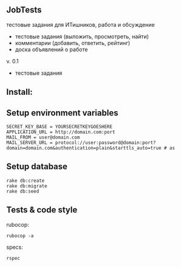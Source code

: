 JobTests
--------
тестовые задания для ИТишников, работа и обсуждение

- тестовые задания (выложить, просмотреть, найти)
- комментарии (добавить, ответить, рейтинг)
- доска объявлений о работе

v. 0.1

* тестовые задания

Install:
-----------------------

## Setup environment variables

```
SECRET_KEY_BASE = YOURSECRETKEYGOESHERE
APPLICATION_URL = http://domain.com:port
MAIL_FROM = user@domain.com
MAIL_SERVER_URL = protocol://user:password@domain:port?domain=domain.com&authentication=plain&starttls_auto=true # as 
```

## Setup database
```
rake db:create
rake db:migrate
rake db:seed
```
## Tests & code style

rubocop:
```
rubocop -a
```

specs:
```
rspec
```